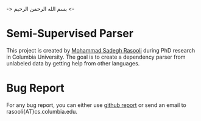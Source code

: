 -> بسم الله الرحمن الرحیم <-


Semi-Supervised Parser
====================
This project is created by [Mohammad Sadegh Rasooli](cs.columbia.edu/~rasooli) during PhD research in Columbia University.
The goal is to create a dependency parser from unlabeled data by getting help from other languages.

# Bug Report
For any bug report, you can either use [github report](https://github.com/rasoolims/semiSupervisedParser/issues) or send an email to rasooli{AT}cs.columbia.edu.

